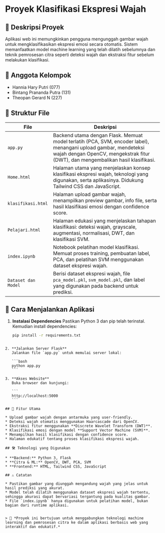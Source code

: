 
# Proyek Klasifikasi Ekspresi Wajah

## 📌 Deskripsi Proyek
Aplikasi web ini memungkinkan pengguna mengunggah gambar wajah untuk mengklasifikasikan ekspresi emosi secara otomatis. Sistem memanfaatkan model machine learning yang telah dilatih sebelumnya dan teknik pemrosesan citra seperti deteksi wajah dan ekstraksi fitur sebelum melakukan klasifikasi.

## 👥 Anggota Kelompok
- Hannia Hary Putri (077)  
- Bintang Prananda Putra (131)  
- Theopan Gerard N (227)  

## 📁 Struktur File

| File               | Deskripsi                                                                                          |
|--------------------|----------------------------------------------------------------------------------------------------|
| `app.py`           | Backend utama dengan Flask. Memuat model terlatih (PCA, SVM, encoder label), menangani upload gambar, mendeteksi wajah dengan OpenCV, mengekstrak fitur (DWT), dan mengembalikan hasil klasifikasi. |
| `Home.html`        | Halaman utama yang menjelaskan konsep klasifikasi ekspresi wajah, teknologi yang digunakan, serta aplikasinya. Didukung Tailwind CSS dan JavaScript. |
| `klasifikasi.html` | Halaman upload gambar wajah, menampilkan preview gambar, info file, serta hasil klasifikasi emosi dengan confidence score. |
| `Pelajari.html`    | Halaman edukasi yang menjelaskan tahapan klasifikasi: deteksi wajah, grayscale, augmentasi, normalisasi, DWT, dan klasifikasi SVM. |
| `index.ipynb`      | Notebook pelatihan model klasifikasi. Memuat proses training, pembuatan label, PCA, dan pelatihan SVM menggunakan dataset ekspresi wajah. |
| `Dataset dan Model`| Berisi dataset ekspresi wajah, file `pca_model.pkl`, `svm_model.pkl`, dan label yang digunakan pada backend untuk prediksi. |

## 🚀 Cara Menjalankan Aplikasi

1. **Instalasi Dependencies**
   Pastikan Python 3 dan pip telah terinstal. Kemudian install dependencies:
   ```bash
   pip install -r requirements.txt
````

2. **Jalankan Server Flask**
   Jalankan file `app.py` untuk memulai server lokal:

   ```bash
   python app.py
   ```

3. **Akses Website**
   Buka browser dan kunjungi:

   ```
   http://localhost:5000
   ```

## 🌟 Fitur Utama

* Upload gambar wajah dengan antarmuka yang user-friendly.
* Deteksi wajah otomatis menggunakan Haarcascade dari OpenCV.
* Ekstraksi fitur menggunakan **Discrete Wavelet Transform (DWT)**.
* Klasifikasi emosi dengan model **Support Vector Machine (SVM)**.
* Menampilkan hasil klasifikasi dengan confidence score.
* Halaman edukatif tentang proses klasifikasi ekspresi wajah.

## 🛠 Teknologi yang Digunakan

* **Backend:** Python 3, Flask
* **Citra & ML:** OpenCV, DWT, PCA, SVM
* **Frontend:** HTML, Tailwind CSS, JavaScript

## ⚠️ Catatan

* Pastikan gambar yang diunggah mengandung wajah yang jelas untuk hasil prediksi yang akurat.
* Model telah dilatih menggunakan dataset ekspresi wajah tertentu, sehingga akurasi dapat bervariasi tergantung pada kualitas gambar.
* File `index.ipynb` hanya digunakan untuk pelatihan model, bukan bagian dari runtime aplikasi.


> 📂 *Proyek ini bertujuan untuk menggabungkan teknologi machine learning dan pemrosesan citra ke dalam aplikasi berbasis web yang interaktif dan edukatif.*

